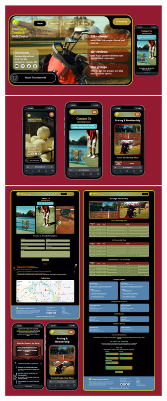 ![image alt](https://raw.githubusercontent.com/bars30/DualSport-Centere/refs/heads/main/dc001.png)
![image alt](https://raw.githubusercontent.com/bars30/DualSport-Centere/refs/heads/main/dc0003.png)
![image alt](https://raw.githubusercontent.com/bars30/DualSport-Centere/refs/heads/main/dc005.png)
